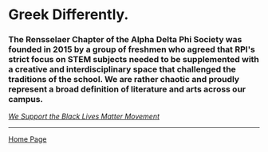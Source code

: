 

# Greek Differently.

### The Rensselaer Chapter of the Alpha Delta Phi Society was founded in 2015 by a group of freshmen who agreed that RPI's strict focus on STEM subjects needed to be supplemented with a creative and interdisciplinary space that challenged the traditions of the school. We are rather chaotic and proudly represent a broad definition of literature and arts across our campus.

[_We Support the Black Lives Matter Movement_](https://www.adps.org/blacklivesmatter/)

* * *

[Home Page](#home-page)

